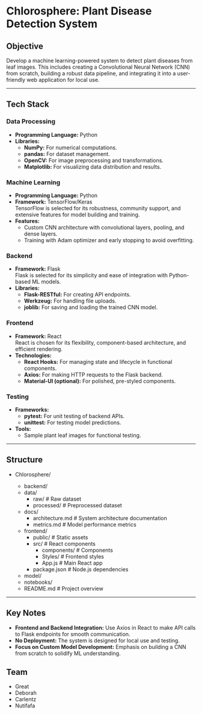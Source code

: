 # Chlorosphere: Plant Disease Detection System

## Objective
Develop a machine learning-powered system to detect plant diseases from leaf images. This includes creating a Convolutional Neural Network (CNN) from scratch, building a robust data pipeline, and integrating it into a user-friendly web application for local use.

---

## Tech Stack

### **Data Processing**
- **Programming Language:** Python
- **Libraries:**
  - **NumPy:** For numerical computations.
  - **pandas:** For dataset management.
  - **OpenCV:** For image preprocessing and transformations.
  - **Matplotlib:** For visualizing data distribution and results.

### **Machine Learning**
- **Programming Language:** Python
- **Framework:** TensorFlow/Keras  
  TensorFlow is selected for its robustness, community support, and extensive features for model building and training.
- **Features:**
  - Custom CNN architecture with convolutional layers, pooling, and dense layers.
  - Training with Adam optimizer and early stopping to avoid overfitting.

### **Backend**
- **Framework:** Flask  
  Flask is selected for its simplicity and ease of integration with Python-based ML models.
- **Libraries:**
  - **Flask-RESTful:** For creating API endpoints.
  - **Werkzeug:** For handling file uploads.
  - **joblib:** For saving and loading the trained CNN model.

### **Frontend**
- **Framework:** React  
  React is chosen for its flexibility, component-based architecture, and efficient rendering.
- **Technologies:**
  - **React Hooks:** For managing state and lifecycle in functional components.
  - **Axios:** For making HTTP requests to the Flask backend.
  - **Material-UI (optional):** For polished, pre-styled components.

### **Testing**
- **Frameworks:**
  - **pytest:** For unit testing of backend APIs.
  - **unittest:** For testing model predictions.
- **Tools:**
  - Sample plant leaf images for functional testing.

---
## Structure
- Chlorosphere/

    - backend/
    - data/
        - raw/             # Raw dataset
        - processed/       # Preprocessed dataset
    - docs/
        - architecture.md  # System architecture documentation
        - metrics.md       # Model performance metrics
    - frontend/
        - public/          # Static assets
        - src/             # React components
            -    components/  # Components
            -    Styles/      # Frontend styles
            -    App.js       # Main React app
        - package.json     # Node.js dependencies
    - model/
    - notebooks/
    - README.md            # Project overview
---

## Key Notes
- **Frontend and Backend Integration:** Use Axios in React to make API calls to Flask endpoints for smooth communication.
- **No Deployment:** The system is designed for local use and testing.
- **Focus on Custom Model Development:** Emphasis on building a CNN from scratch to solidify ML understanding.

## Team
- Great
- Deborah
- Carlentz
- Nutifafa